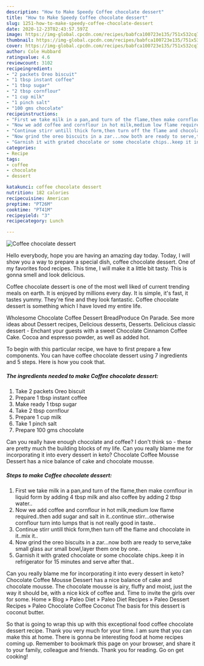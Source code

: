 ```yaml
---
description: "How to Make Speedy Coffee chocolate dessert"
title: "How to Make Speedy Coffee chocolate dessert"
slug: 1251-how-to-make-speedy-coffee-chocolate-dessert
date: 2020-12-23T02:43:57.597Z
image: https://img-global.cpcdn.com/recipes/babfca100723e135/751x532cq70/coffee-chocolate-dessert-recipe-main-photo.jpg
thumbnail: https://img-global.cpcdn.com/recipes/babfca100723e135/751x532cq70/coffee-chocolate-dessert-recipe-main-photo.jpg
cover: https://img-global.cpcdn.com/recipes/babfca100723e135/751x532cq70/coffee-chocolate-dessert-recipe-main-photo.jpg
author: Cole Hubbard
ratingvalue: 4.6
reviewcount: 3102
recipeingredient:
- "2 packets Oreo biscuit"
- "1 tbsp instant coffee"
- "1 tbsp sugar"
- "2 tbsp cornflour"
- "1 cup milk"
- "1 pinch salt"
- "100 gms chocolate"
recipeinstructions:
- "First we take milk in a pan,and turn of the flame,then make cornflour in liquid form by adding 4 tbsp milk and also coffee by adding 2 tbsp water.."
- "Now we add coffee and cornflour in hot milk,medium low flame required..then add sugar and salt in it..continue stirr...otherwise cornflour turn into lumps that is not really good in taste.."
- "Continue stirr untill thick form,then turn off the flame and chocolate in it..mix it.."
- "Now grind the oreo biscuits in a zar...now both are ready to serve,take small glass aur small bowl,layer them one by one.."
- "Garnish it with grated chocolate or some chocolate chips..keep it in refrigerator for 15 minutes and serve after that.."
categories:
- Recipe
tags:
- coffee
- chocolate
- dessert

katakunci: coffee chocolate dessert 
nutrition: 182 calories
recipecuisine: American
preptime: "PT26M"
cooktime: "PT41M"
recipeyield: "3"
recipecategory: Lunch

---
```



![Coffee chocolate dessert](https://img-global.cpcdn.com/recipes/babfca100723e135/751x532cq70/coffee-chocolate-dessert-recipe-main-photo.jpg)

Hello everybody, hope you are having an amazing day today. Today, I will show you a way to prepare a special dish, coffee chocolate dessert. One of my favorites food recipes. This time, I will make it a little bit tasty. This is gonna smell and look delicious.

Coffee chocolate dessert is one of the most well liked of current trending meals on earth. It is enjoyed by millions every day. It is simple, it's fast, it tastes yummy. They're fine and they look fantastic. Coffee chocolate dessert is something which I have loved my entire life.

Wholesome Chocolate Coffee Dessert BreadProduce On Parade. See more ideas about Dessert recipes, Delicious desserts, Desserts. Delicious classic dessert - Enchant your guests with a sweet Chocolate Cinnamon Coffee Cake. Cocoa and espresso powder, as well as added hot.


To begin with this particular recipe, we have to first prepare a few components. You can have coffee chocolate dessert using 7 ingredients and 5 steps. Here is how you cook that.

<!--inarticleads1-->

##### The ingredients needed to make Coffee chocolate dessert:

1. Take 2 packets Oreo biscuit
1. Prepare 1 tbsp instant coffee
1. Make ready 1 tbsp sugar
1. Take 2 tbsp cornflour
1. Prepare 1 cup milk
1. Take 1 pinch salt
1. Prepare 100 gms chocolate


Can you really have enough chocolate and coffee? I don&#39;t think so - these are pretty much the building blocks of my life. Can you really blame me for incorporating it into every dessert in keto? Chocolate Coffee Mousse Dessert has a nice balance of cake and chocolate mousse. 

<!--inarticleads2-->

##### Steps to make Coffee chocolate dessert:

1. First we take milk in a pan,and turn of the flame,then make cornflour in liquid form by adding 4 tbsp milk and also coffee by adding 2 tbsp water..
1. Now we add coffee and cornflour in hot milk,medium low flame required..then add sugar and salt in it..continue stirr...otherwise cornflour turn into lumps that is not really good in taste..
1. Continue stirr untill thick form,then turn off the flame and chocolate in it..mix it..
1. Now grind the oreo biscuits in a zar...now both are ready to serve,take small glass aur small bowl,layer them one by one..
1. Garnish it with grated chocolate or some chocolate chips..keep it in refrigerator for 15 minutes and serve after that..


Can you really blame me for incorporating it into every dessert in keto? Chocolate Coffee Mousse Dessert has a nice balance of cake and chocolate mousse. The chocolate mousse is airy, fluffy and moist, just the way it should be, with a nice kick of coffee and. Time to invite the girls over for some. Home » Blog » Paleo Diet » Paleo Diet Recipes » Paleo Dessert Recipes » Paleo Chocolate Coffee Coconut The basis for this dessert is coconut butter. 

So that is going to wrap this up with this exceptional food coffee chocolate dessert recipe. Thank you very much for your time. I am sure that you can make this at home. There is gonna be interesting food at home recipes coming up. Remember to bookmark this page on your browser, and share it to your family, colleague and friends. Thank you for reading. Go on get cooking!
